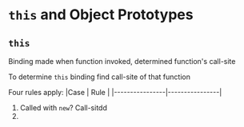 # `this` and Object Prototypes

## `this`
Binding made when function invoked, determined function's call-site

To determine `this` binding find call-site of that function

Four rules apply:
|Case            | Rule           |
|----------------|----------------|

1. Called with `new`? Call-sitdd
1. 

